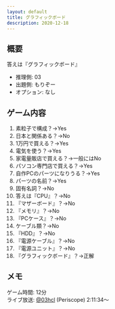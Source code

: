 ```yaml
---
layout: default
title: グラフィックボード
description: 2020-12-18
---
```


## 概要

答えは『グラフィックボード』

- 推理側: 03
- 出題側: もりぞー
- オプション: なし

## ゲーム内容

1. 素粒子で構成？→Yes
2. 日本と関係ある？→No
3. 1万円で買える？→Yes
4. 電気を使う？→Yes
5. 家電量販店で買える？→一般にはNo
6. パソコン専門店で買える？→Yes
7. 自作PCのパーツになりうる？→Yes
8. パーツの名前？→Yes
9. 固有名詞？→No
10. 答えは『CPU』？→No
11. 『マザーボード』？→No
12. 『メモリ』？→No
13. 『PCケース』？→No
14. ケーブル類？→No
15. 『HDD』？→No
16. 『電源ケーブル』？→No
17. 『電源ユニット』？→No
18. 『グラフィックボード』？→正解

## メモ

ゲーム時間: 12分  
ライブ放送: [@03hcl](https://www.periscope.tv/03hcl/1yoKMAORlRpKQ?t=2h11m34s) (Periscope) 2:11:34～
